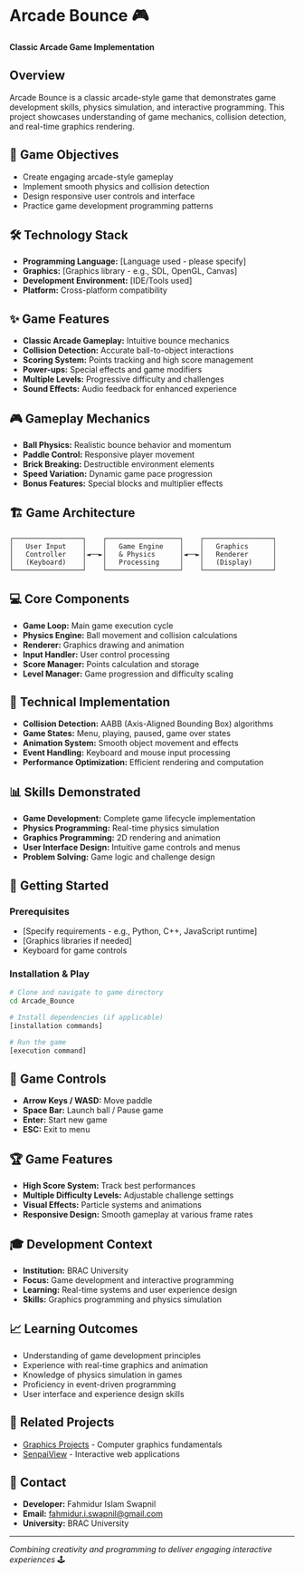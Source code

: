 # Arcade Bounce 🎮
**Classic Arcade Game Implementation**

## Overview
Arcade Bounce is a classic arcade-style game that demonstrates game development skills, physics simulation, and interactive programming. This project showcases understanding of game mechanics, collision detection, and real-time graphics rendering.

## 🎯 Game Objectives
- Create engaging arcade-style gameplay
- Implement smooth physics and collision detection
- Design responsive user controls and interface
- Practice game development programming patterns

## 🛠️ Technology Stack
- **Programming Language:** [Language used - please specify]
- **Graphics:** [Graphics library - e.g., SDL, OpenGL, Canvas]
- **Development Environment:** [IDE/Tools used]
- **Platform:** Cross-platform compatibility

## ✨ Game Features
- **Classic Arcade Gameplay:** Intuitive bounce mechanics
- **Collision Detection:** Accurate ball-to-object interactions
- **Scoring System:** Points tracking and high score management
- **Power-ups:** Special effects and game modifiers
- **Multiple Levels:** Progressive difficulty and challenges
- **Sound Effects:** Audio feedback for enhanced experience

## 🎮 Gameplay Mechanics
- **Ball Physics:** Realistic bounce behavior and momentum
- **Paddle Control:** Responsive player movement
- **Brick Breaking:** Destructible environment elements
- **Speed Variation:** Dynamic game pace progression
- **Bonus Features:** Special blocks and multiplier effects

## 🏗️ Game Architecture
```
┌─────────────────┐    ┌──────────────────┐    ┌─────────────────┐
│   User Input    │    │   Game Engine    │    │   Graphics      │
│   Controller    │◄──►│   & Physics      │◄──►│   Renderer      │
│   (Keyboard)    │    │   Processing     │    │   (Display)     │
└─────────────────┘    └──────────────────┘    └─────────────────┘
```

## 💻 Core Components
- **Game Loop:** Main game execution cycle
- **Physics Engine:** Ball movement and collision calculations
- **Renderer:** Graphics drawing and animation
- **Input Handler:** User control processing
- **Score Manager:** Points calculation and storage
- **Level Manager:** Game progression and difficulty scaling

## 🔧 Technical Implementation
- **Collision Detection:** AABB (Axis-Aligned Bounding Box) algorithms
- **Game States:** Menu, playing, paused, game over states
- **Animation System:** Smooth object movement and effects
- **Event Handling:** Keyboard and mouse input processing
- **Performance Optimization:** Efficient rendering and computation

## 📊 Skills Demonstrated
- **Game Development:** Complete game lifecycle implementation
- **Physics Programming:** Real-time physics simulation
- **Graphics Programming:** 2D rendering and animation
- **User Interface Design:** Intuitive game controls and menus
- **Problem Solving:** Game logic and challenge design

## 🚀 Getting Started

### Prerequisites
- [Specify requirements - e.g., Python, C++, JavaScript runtime]
- [Graphics libraries if needed]
- Keyboard for game controls

### Installation & Play
```bash
# Clone and navigate to game directory
cd Arcade_Bounce

# Install dependencies (if applicable)
[installation commands]

# Run the game
[execution command]
```

## 🎯 Game Controls
- **Arrow Keys / WASD:** Move paddle
- **Space Bar:** Launch ball / Pause game
- **Enter:** Start new game
- **ESC:** Exit to menu

## 🏆 Game Features
- **High Score System:** Track best performances
- **Multiple Difficulty Levels:** Adjustable challenge settings
- **Visual Effects:** Particle systems and animations
- **Responsive Design:** Smooth gameplay at various frame rates

## 🎓 Development Context
- **Institution:** BRAC University
- **Focus:** Game development and interactive programming
- **Learning:** Real-time systems and user experience design
- **Skills:** Graphics programming and physics simulation

## 📈 Learning Outcomes
- Understanding of game development principles
- Experience with real-time graphics and animation
- Knowledge of physics simulation in games
- Proficiency in event-driven programming
- User interface and experience design skills

## 🔗 Related Projects
- [Graphics Projects](https://github.com/AFK-Swap/Graphics-Projects) - Computer graphics fundamentals
- [SenpaiView](https://github.com/AFK-Swap/SenpaiView) - Interactive web applications

## 📧 Contact
- **Developer:** Fahmidur Islam Swapnil
- **Email:** fahmidur.i.swapnil@gmail.com
- **University:** BRAC University

---
*Combining creativity and programming to deliver engaging interactive experiences* 🕹️